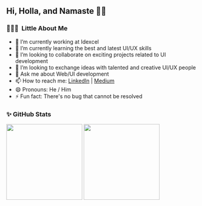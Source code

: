 ## Hi, Holla, and Namaste 👋🙏

### 👨🏻‍💻 &nbsp;Little About Me
- 🔭 I’m currently working at Idexcel
- 🌱 I’m currently learning the best and latest UI/UX skills
- 👯 I’m looking to collaborate on exciting projects related to UI development
- 🤔 I’m looking to exchange ideas with talented and creative UI/UX people
- 💬 Ask me about Web/UI development
- 📫 How to reach me: [LinkedIn](https://www.linkedin.com/in/bhavikbhoir/) | [Medium](https://medium.com/@bhvkbhoir95)
- 😄 Pronouns: He / Him
- ⚡ Fun fact: There's no bug that cannot be resolved 

### ✨ GitHub Stats
<a style="color: white" href="https://github.com/bhavikbhoir/">
    <img height="200em" src="https://github-readme-stats.vercel.app/api?username=bhavikbhoir&&show_icons=true&title_color=0080ff&icon_color=0080ff&text_color=000000&bg_color=ffffff">
    <img height="200em" src="https://github-readme-stats.vercel.app/api/top-langs/?username=bhavikbhoir&theme=light&layout=compact">
</a>
